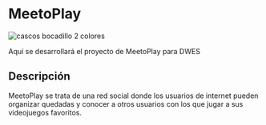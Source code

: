 # MeetoPlay
![cascos bocadillo 2 colores](https://github.com/DaniRamirezVaquero/Proyecto-1-Trimestre-DWES/assets/145434386/15657cc7-1230-48c1-9605-dd5d6b468a63)

Aquí se desarrollará el proyecto de MeetoPlay para DWES

## Descripción
MeetoPlay se trata de una red social donde los usuarios de internet pueden organizar quedadas y conocer a otros usuarios con los que jugar a sus videojuegos favoritos.
